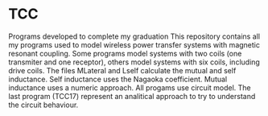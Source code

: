 # TCC
Programs developed to complete my graduation
This repository contains all my programs used to model wireless power transfer systems with magnetic resonant coupling.
Some programs model systems with two coils (one transmiter and one receptor), others model systems with six coils, including drive coils.
The files MLateral and Lself calculate the mutual and self inductance.
Self inductance uses the Nagaoka coefficient.
Mutual inductance uses a numeric approach.
All progams use circuit model.
The last program (TCC17) represent an analitical approach to try to understand the circuit behaviour.

